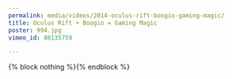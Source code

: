 ```yaml
---
permalink: media/videos/2014-oculus-rift-boogio-gaming-magic/
title: Oculus Rift + Boogio = Gaming Magic
poster: 994.jpg
vimeo_id: 88135759

---
```

{% block nothing %}{% endblock %}
